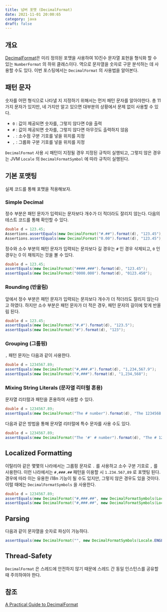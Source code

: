 ```yaml
---
title: 넘버 포맷 (DecimalFormat)
date: 2021-11-01 20:00:65
category: java
draft: false
---
```


## 개요

[DecimalFormat](https://docs.oracle.com/en/java/javase/11/docs/api/java.base/java/text/DecimalFormat.html)은 미리 정의된 포맷을 사용하여 10진수 문자열 표현을 형식화 할 수 있는 `NumberFormat` 의 하위 클래스이다. 역으로 문자열을 숫자로 구문 분석하는 데 사용할 수도 있다. 이번 포스팅에서는 `DecimalFormat` 의 사용법을 알아본다.

## 패턴 문자

숫자를 어떤 형식으로 나타낼 지 지정하기 위해서는 먼저 패턴 문자를 알아야한다. 총 11가지 문자가 있지만, 네 가지만 알고 있으면 대부분의 상황에서 문제 없이 사용할 수 있다.

* `0` : 값이 제공되면 숫자를, 그렇지 않다면 0을 출력
* `#` : 값이 제공되면 숫자를, 그렇지 않다면 아무것도 출력하지 않음
* `.` : 소수점 구분 기호를 넣을 위치를 지정
* `,` : 그룹화 구분 기호를 넣을 위치를 지정

`DecimalFormat` 사용 시 패턴이 지정될 경우 지정된 규칙이 실행되고, 그렇지 않은 경우는 JVM `Locale` 의 `DecimalFormatSymbol` 에 따라 규칙이 실행된다.

## 기본 포맷팅

실제 코드를 통해 포맷을 적용해보자.

### Simple Decimal

정수 부분은 패턴 문자가 입력되는 문자보다 개수가 더 적더라도 잘리지 않는다. 다음의 테스트 코드를 통해 확인할 수 있다.

```java
double d = 123.45;
Assertions.assertEquals(new DecimalFormat("#.##").format(d), "123.45");
Assertions.assertEquals(new DecimalFormat("0.00").format(d), "123.45");
```

정수와 소수 부분의 패턴 문자가 입력되는 문자보다 길 경우는 `#` 인 경우 삭제되고, `0` 인 경우는 0 이 채워지는 것을 볼 수 있다.

```java
double d = 123.45;
assertEquals(new DecimalFormat("####.###").format(d), "123.45");
assertEquals(new DecimalFormat("0000.000").format(d), "0123.450");
```

### Rounding (반올림)

앞에서 정수 부분은 패턴 문자가 입력되는 문자보다 개수가 더 적더라도 잘리지 않는다고 하였다. 하지만 소수 부분은 패턴 문자가 더 적은 경우, 패턴 문자의 길이에 맞게 반올림 된다.

```java
double d = 123.45;
assertEquals(new DecimalFormat("#.#").format(d), "123.5");
assertEquals(new DecimalFormat("#").format(d), "123");
```

### Grouping (그룹핑)

`,` 패턴 문자는 다음과 같이 사용한다.

```java
double d = 1234567.89;
assertEquals(new DecimalFormat("#,###.#").format(d), "1,234,567.9");
assertEquals(new DecimalFormat("#,###").format(d), "1,234,568");
```

### Mixing String Literals (문자열 리터럴 혼용)

문자열 리터럴과 패턴을 혼용하여 사용할 수 있다.

```java
double d = 1234567.89;
assertEquals(new DecimalFormat("The # number").format(d), "The 1234568 number");
```

다음과 같은 방법을 통해 문자열 리터럴에 특수 문자를 사용 수도 있다.

```java
double d = 1234567.89;
assertEquals(new DecimalFormat("The '#' # number").format(d), "The # 1234568 number");
```

## Localized Formatting

이탈리아 같은 몇몇의 나라에서는 그룹핑 문자로 `.` 를 사용하고 소수 구분 기호로 `,` 를 사용한다. 이런 나라에서는 `#,###.##` 패턴을 이용할 시 `1.234.567,89` 로 포맷팅 된다. 경우에 따라 이는 유용한 i18n 기능이 될 수도 있지만, 그렇지 않은 경우도 있을 것이다. 이럴 때에는 `DecimalFormatSymbols` 을 사용한다.

```java
double d = 1234567.89;
assertEquals(new DecimalFormat("#,###.##", new DecimalFormatSymbols(Locale.ENGLISH)).format(d), "1,234,567.89");
assertEquals(new DecimalFormat("#,###.##", new DecimalFormatSymbols(Locale.ITALIAN)).format(d), "1.234.567,89");
```

## Parsing

다음과 같이 문자열을 숫자로 파싱이 가능하다.

```java
assertEquals(new DecimalFormat("", new DecimalFormatSymbols(Locale.ENGLISH)).parse("1234567.89"), 1234567.89);
```

## Thread-Safety

`DecimalFormat` 은 스레드에 안전하지 않기 때문에 스레드 간 동일 인스턴스를 공유할 때 주의하여야 한다.

## 참조

[A Practical Guide to DecimalFormat](https://www.baeldung.com/java-decimalformat)
